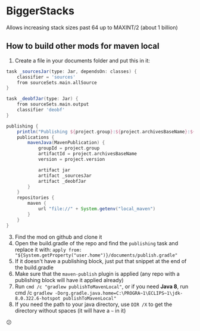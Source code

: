 # BiggerStacks

Allows increasing stack sizes past 64 up to MAXINT/2 (about 1 billion)

## How to build other mods for maven local

1. Create a file in your documents folder and put this in it:

```groovy
task _sourcesJar(type: Jar, dependsOn: classes) {
    classifier = 'sources'
    from sourceSets.main.allSource
}

task _deobfJar(type: Jar) {
    from sourceSets.main.output
    classifier 'deobf'
}

publishing {
    println("Publishing ${project.group}:${project.archivesBaseName}:${project.version}")
    publications {
        mavenJava(MavenPublication) {
            groupId = project.group
            artifactId = project.archivesBaseName
            version = project.version

            artifact jar
            artifact _sourcesJar
            artifact _deobfJar
        }
    }
    repositories {
        maven {
            url "file://" + System.getenv("local_maven")
        }
    }
}
```

3. Find the mod on github and clone it
4. Open the build.gradle of the repo and find the `publishing` task and replace it
   with: `apply from: "${System.getProperty("user.home")}/documents/publish.gradle"`
5. If it doesn't have a publishing block, just put that snippet at the end of the build.gradle
6. Make sure that the `maven-publish` plugin is applied (any repo with a publishing block will have it applied already)
7. Run `cmd /c "gradlew publishToMavenLocal"`, or if you need **Java 8**, run cmd
   /c `gradlew -Dorg.gradle.java.home=C:\PROGRA~1\ECLIPS~1\jdk-8.0.322.6-hotspot publishToMavenLocal"`
8. If you need the path to your java directory, use `DIR /X` to get the directory without spaces (it will have a `~` in
   it)

😕


